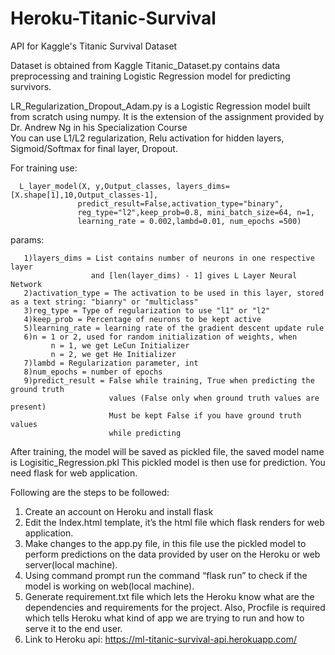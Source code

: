 # Heroku-Titanic-Survival
API for Kaggle's Titanic Survival Dataset

Dataset is obtained from Kaggle
Titanic_Dataset.py contains data preprocessing and training Logistic Regression model for predicting survivors.

LR_Regularization_Dropout_Adam.py is a Logistic Regression model built from scratch using numpy.
It is the extension of the assignment provided by Dr. Andrew Ng in his Specialization Course  
You can use L1/L2 regularization, Relu activation for hidden layers, Sigmoid/Softmax for final layer, Dropout.

For training use: 

      L_layer_model(X, y,Output_classes, layers_dims=[X.shape[1],10,Output_classes-1], 
                   predict_result=False,activation_type="binary", 
                   reg_type="l2",keep_prob=0.8, mini_batch_size=64, n=1, 
                   learning_rate = 0.002,lambd=0.01, num_epochs =500)
                       
                       
params: 

       1)layers_dims = List contains number of neurons in one respective layer
                      and [len(layer_dims) - 1] gives L Layer Neural Network               
       2)activation_type = The activation to be used in this layer, stored as a text string: "bianry" or "multiclass"
       3)reg_type = Type of regularization to use "l1" or "l2"
       4)keep_prob = Percentage of neurons to be kept active 
       5)learning_rate = learning rate of the gradient descent update rule
       6)n = 1 or 2, used for random initialization of weights, when 
             n = 1, we get LeCun Initializer
             n = 2, we get He Initializer
       7)lambd = Regularization parameter, int
       8)num_epochs = number of epochs
       9)predict_result = False while training, True when predicting the ground truth 
                          values (False only when ground truth values are present)
                          Must be kept False if you have ground truth values
                          while predicting
                       
After training, the model will be saved as pickled file, the saved model name is Logisitic_Regression.pkl
This pickled model is then use for prediction.
You need flask for web application.

Following are the steps to be followed:
1) Create an account on Heroku and install flask
2) Edit the Index.html template, it’s the html file which flask renders for web application.
3) Make changes to the app.py file, in this file use the pickled model to perform 
   predictions on the data provided by user on the Heroku or web server(local machine).
4) Using command prompt run the command “flask run” to check if the model is working on web(local machine).
5) Generate requirement.txt file which lets the Heroku know what are the dependencies and requirements for the project. 
   Also, Procfile is required which tells Heroku what kind of app we are trying to run and how to serve it to the end user.
6) Link to Heroku api: https://ml-titanic-survival-api.herokuapp.com/
